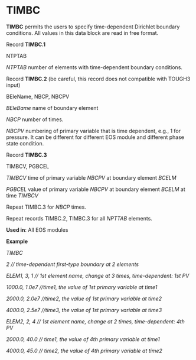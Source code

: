 # TIMBC

**TIMBC**            permits the users to specify time-dependent Dirichlet boundary conditions. All values in this data block are read in free format.

Record **TIMBC.1**

&#x20;                       NTPTAB

_NTPTAB_          number of elements with time-dependent boundary conditions.

Record **TIMBC.2**    (be careful, this record does not compatible with TOUGH3 input)

&#x20;                       BEleName, NBCP, NBCPV&#x20;

_BEleBame_        name of boundary element

_NBCP_               number of times.

_NBCPV_            numbering of primary variable that is time dependent, e.g., 1 for pressure. It can be different for different EOS module and different phase state condition.&#x20;

Record **TIMBC.3**

&#x20;                       TIMBCV, PGBCEL

_TIMBCV_          time of primary variable _NBCPV_ at boundary element _BCELM_

_PGBCEL_          value of primary variable _NBCPV_ at boundary element _BCELM_ at time _TIMBCV_

&#x20;                       Repeat TIMBC.3 for _NBCP_ times.

&#x20;                       Repeat records TIMBC.2, TIMBC.3 for all _NPTTAB_ elements.

**Used in**: All EOS modules

**Example**

_TIMBC_

_2                                            // time-dependent first-type boundary at 2 elements_&#x20;

_ELEM1, 3, 1                         // 1st element name, change at 3 times, time-dependent: 1st PV_&#x20;

_1000.0, 1.0e7                     //time1, the value of 1st primary variable at time1_

_2000.0, 2.0e7                    //time2, the value of 1st primary variable at time2_

_4000.0, 2.5e7                    //time3, the value of 1st primary variable at time3_

_ELEM2, 2, 4                       // 1st element name, change at 2 times, time-dependent: 4th PV_&#x20;

_2000.0, 40.0                     // time1, the value of 4th primary variable at time1_

_4000.0, 45.0                     // time2, the value of 4th primary variable at time2_
